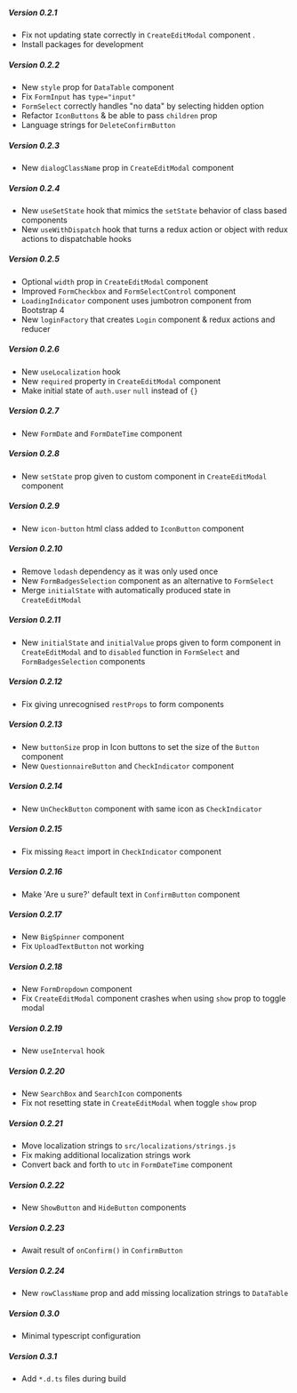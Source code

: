 ##### Version 0.2.1
- Fix not updating state correctly in `CreateEditModal` component .
- Install packages for development

##### Version 0.2.2
- New `style` prop for `DataTable` component
- Fix `FormInput` has `type="input"`
- `FormSelect` correctly handles "no data" by selecting hidden option
- Refactor `IconButtons` & be able to pass `children` prop
- Language strings for `DeleteConfirmButton`

##### Version 0.2.3
- New `dialogClassName` prop in `CreateEditModal` component

##### Version 0.2.4
- New `useSetState` hook that mimics the `setState` behavior of class based components
- New `useWithDispatch` hook that turns a redux action or object with redux actions to dispatchable hooks

##### Version 0.2.5
- Optional `width` prop in `CreateEditModal` component
- Improved `FormCheckbox` and `FormSelectControl` component
- `LoadingIndicator` component uses jumbotron component from Bootstrap 4
- New `loginFactory` that creates `Login` component & redux actions and reducer

##### Version 0.2.6
- New `useLocalization` hook
- New `required` property in `CreateEditModal` component
- Make initial state of `auth.user` `null` instead of `{}`

##### Version 0.2.7
- New `FormDate` and `FormDateTime` component
##### Version 0.2.8
- New `setState` prop given to custom component in `CreateEditModal` component

##### Version 0.2.9
- New `icon-button` html class added to `IconButton` component

##### Version 0.2.10
- Remove `lodash` dependency as it was only used once
- New `FormBadgesSelection` component as an alternative to `FormSelect`
- Merge `initialState` with automatically produced state in `CreateEditModal`

##### Version 0.2.11
- New `initialState` and `initialValue` props given to form component in `CreateEditModal` and to `disabled` function in `FormSelect` and `FormBadgesSelection` components

##### Version 0.2.12
- Fix giving unrecognised `restProps` to form components

##### Version 0.2.13
- New `buttonSize` prop in Icon buttons to set the size of the `Button` component
- New `QuestionnaireButton` and `CheckIndicator` component

##### Version 0.2.14
- New `UnCheckButton` component with same icon as `CheckIndicator`

##### Version 0.2.15
- Fix missing `React` import in `CheckIndicator` component

##### Version 0.2.16
- Make 'Are u sure?' default text in `ConfirmButton` component

##### Version 0.2.17
- New `BigSpinner` component
- Fix `UploadTextButton` not working

##### Version 0.2.18
- New `FormDropdown` component
- Fix `CreateEditModal` component crashes when using `show` prop to toggle modal

##### Version 0.2.19
- New `useInterval` hook

##### Version 0.2.20
- New `SearchBox` and `SearchIcon` components
- Fix not resetting state in `CreateEditModal` when toggle `show` prop

##### Version 0.2.21
- Move localization strings to `src/localizations/strings.js`
- Fix making additional localization strings work
- Convert back and forth to `utc` in `FormDateTime` component

##### Version 0.2.22
- New `ShowButton` and `HideButton` components

##### Version 0.2.23
- Await result of `onConfirm()` in `ConfirmButton`

##### Version 0.2.24
- New `rowClassName` prop and add missing localization strings to `DataTable`

##### Version 0.3.0
- Minimal typescript configuration

##### Version 0.3.1
- Add `*.d.ts` files during build